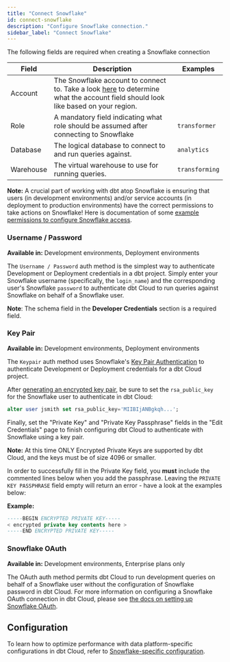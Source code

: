 ```yaml
---
title: "Connect Snowflake"
id: connect-snowflake
description: "Configure Snowflake connection."
sidebar_label: "Connect Snowflake"
---
```


The following fields are required when creating a Snowflake connection

| Field | Description | Examples |
| ----- | ----------- | -------- |
| Account | The Snowflake account to connect to. Take a look [here](/docs/core/connect-data-platform/snowflake-setup#account) to determine what the account field should look like based on your region.| <Snippet path="snowflake-acct-name" /> |
| Role | A mandatory field indicating what role should be assumed after connecting to Snowflake | `transformer` |
| Database | The logical database to connect to and run queries against. | `analytics` |
| Warehouse | The virtual warehouse to use for running queries. | `transforming` |


**Note:** A crucial part of working with dbt atop Snowflake is ensuring that users (in development environments) and/or service accounts (in deployment to production environments) have the correct permissions to take actions on Snowflake! Here is documentation of some [example permissions to configure Snowflake access](/reference/snowflake-permissions).

### Username / Password

**Available in:** Development environments, Deployment environments

The `Username / Password` auth method is the simplest way to authenticate
Development or Deployment credentials in a dbt project. Simply enter your Snowflake
username (specifically, the `login_name`) and the corresponding user's Snowflake `password`
to authenticate dbt Cloud to run queries against Snowflake on behalf of a Snowflake user.

**Note**: The schema field in the **Developer Credentials** section is a required field.
<Lightbox src="/img/docs/dbt-cloud/snowflake-userpass-auth.png" title="Snowflake username/password authentication"/>

### Key Pair
**Available in:** Development environments,  Deployment environments

The `Keypair` auth method uses Snowflake's [Key Pair Authentication](https://docs.snowflake.com/en/user-guide/python-connector-example.html#using-key-pair-authentication) to authenticate Development or Deployment credentials for a dbt Cloud project.

After [generating an encrypted key pair](https://docs.snowflake.com/en/user-guide/key-pair-auth.html#configuring-key-pair-authentication), be sure to set the `rsa_public_key` for the Snowflake user to authenticate in dbt Cloud:

```sql
alter user jsmith set rsa_public_key='MIIBIjANBgkqh...';
```

Finally, set the "Private Key" and "Private Key Passphrase" fields in the "Edit
Credentials" page to finish configuring dbt Cloud to authenticate with Snowflake
using a key pair.

**Note:** At this time ONLY Encrypted Private Keys are supported by dbt Cloud, and the keys must be of size 4096 or smaller.

In order to successfully fill in the Private Key field, you **must** include the commented lines below when you add the passphrase. Leaving the `PRIVATE KEY PASSPHRASE` field empty will return an error - have a look at the examples below:

**Example:**
```sql
-----BEGIN ENCRYPTED PRIVATE KEY-----
< encrypted private key contents here >
-----END ENCRYPTED PRIVATE KEY-----
```
<Lightbox src="/img/docs/dbt-cloud/snowflake-keypair-auth.png" title="Snowflake keypair authentication"/>

### Snowflake OAuth

**Available in:** Development environments, Enterprise plans only

The OAuth auth method permits dbt Cloud to run development queries on behalf of
a Snowflake user without the configuration of Snowflake password in dbt Cloud. For
more information on configuring a Snowflake OAuth connection in dbt Cloud, please see [the docs on setting up Snowflake OAuth](/docs/cloud/manage-access/set-up-snowflake-oauth).
<Lightbox src="/img/docs/dbt-cloud/dbt-cloud-enterprise/database-connection-snowflake-oauth.png" title="Configuring Snowflake OAuth connection"/>

## Configuration

To learn how to optimize performance with data platform-specific configurations in dbt Cloud, refer to [Snowflake-specific configuration](/reference/resource-configs/snowflake-configs).
